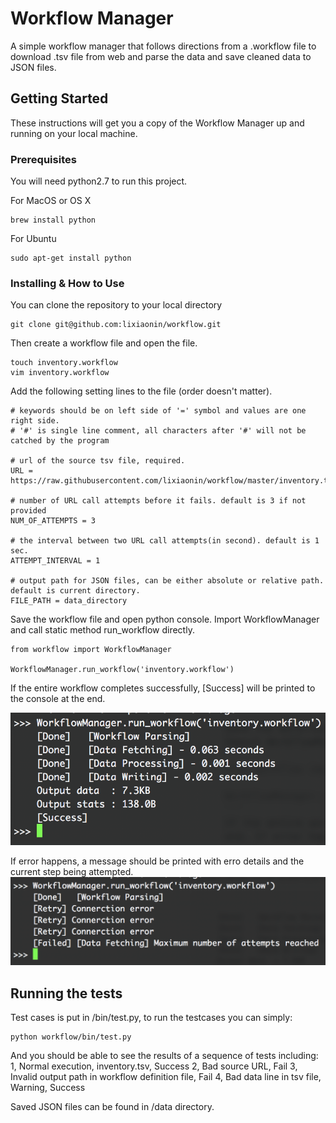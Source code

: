 # Workflow Manager

A simple workflow manager that follows directions from a .workflow file to download .tsv file from web and parse the data and save cleaned data to JSON files.

## Getting Started

These instructions will get you a copy of the Workflow Manager up and running on your local machine.

### Prerequisites

You will need python2.7 to run this project.

For MacOS or OS X
```
brew install python
```

For Ubuntu
```
sudo apt-get install python
```

### Installing & How to Use


You can clone the repository to your local directory 
```
git clone git@github.com:lixiaonin/workflow.git
```

Then create a workflow file and open the file.
```
touch inventory.workflow
vim inventory.workflow
```

Add the following setting lines to the file (order doesn't matter).
```
# keywords should be on left side of '=' symbol and values are one right side.
# '#' is single line comment, all characters after '#' will not be catched by the program

# url of the source tsv file, required.
URL = https://raw.githubusercontent.com/lixiaonin/workflow/master/inventory.tsv

# number of URL call attempts before it fails. default is 3 if not provided
NUM_OF_ATTEMPTS = 3

# the interval between two URL call attempts(in second). default is 1 sec.
ATTEMPT_INTERVAL = 1

# output path for JSON files, can be either absolute or relative path. default is current directory.
FILE_PATH = data_directory

```

Save the workflow file and open python console.
Import WorkflowManager and call static method run_workflow directly.
```
from workflow import WorkflowManager

WorkflowManager.run_workflow('inventory.workflow')
```
If the entire workflow completes successfully, [Success] will be printed to the console at the end. 

![alt text](https://raw.githubusercontent.com/lixiaonin/workflow/master/Screen%20Shot%202017-06-16%20at%208.46.03%20PM.png)

If error happens, a message should be printed with erro details and the current step being attempted.
![alt text](https://raw.githubusercontent.com/lixiaonin/workflow/master/Screen%20Shot%202017-06-16%20at%208.49.00%20PM.png)

## Running the tests

Test cases is put in /bin/test.py, to run the testcases you can simply:
```
python workflow/bin/test.py
```
And you should be able to see the results of a sequence of tests including:
1, Normal execution, inventory.tsv, Success
2, Bad source URL, Fail
3, Invalid output path in workflow definition file, Fail
4, Bad data line in tsv file, Warning, Success

Saved JSON files can be found in /data directory.

